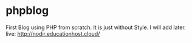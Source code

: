 # phpblog
First Blog using PHP from scratch. It is just without Style. I will add later.
live: http://nodir.educationhost.cloud/
